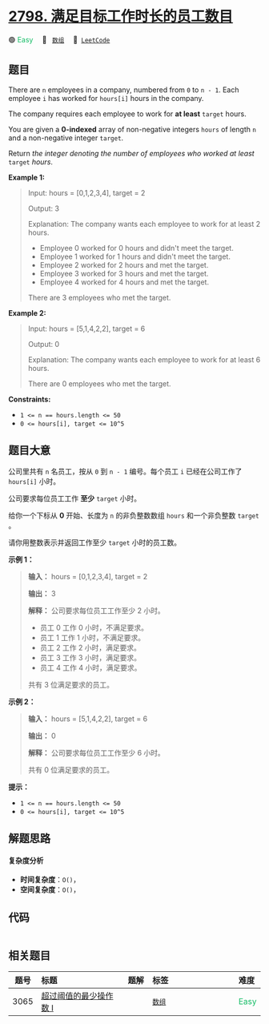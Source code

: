 # [2798. 满足目标工作时长的员工数目](https://leetcode.com/problems/number-of-employees-who-met-the-target)

🟢 <font color=#15bd66>Easy</font>&emsp; 🔖&ensp; [`数组`](/leetcode/outline/tag/array.md)&emsp; 🔗&ensp;[`LeetCode`](https://leetcode.com/problems/number-of-employees-who-met-the-target)


## 题目

There are `n` employees in a company, numbered from `0` to `n - 1`. Each
employee `i` has worked for `hours[i]` hours in the company.

The company requires each employee to work for **at least** `target` hours.

You are given a **0-indexed** array of non-negative integers `hours` of length
`n` and a non-negative integer `target`.

Return _the integer denoting the number of employees who worked at least_
`target` _hours_.



**Example 1:**

> Input: hours = [0,1,2,3,4], target = 2
> 
> Output: 3
> 
> Explanation: The company wants each employee to work for at least 2 hours.
> - Employee 0 worked for 0 hours and didn't meet the target.
> - Employee 1 worked for 1 hours and didn't meet the target.
> - Employee 2 worked for 2 hours and met the target.
> - Employee 3 worked for 3 hours and met the target.
> - Employee 4 worked for 4 hours and met the target.
> 
> There are 3 employees who met the target.

**Example 2:**

> Input: hours = [5,1,4,2,2], target = 6
> 
> Output: 0
> 
> Explanation: The company wants each employee to work for at least 6 hours.
> 
> There are 0 employees who met the target.

**Constraints:**

  * `1 <= n == hours.length <= 50`
  * `0 <= hours[i], target <= 10^5`


## 题目大意

公司里共有 `n` 名员工，按从 `0` 到 `n - 1` 编号。每个员工 `i` 已经在公司工作了 `hours[i]` 小时。

公司要求每位员工工作 **至少** `target` 小时。

给你一个下标从 **0** 开始、长度为 `n` 的非负整数数组 `hours` 和一个非负整数 `target` 。

请你用整数表示并返回工作至少 `target` 小时的员工数。



**示例 1：**

> 
> 
> 
> 
> 
> **输入：** hours = [0,1,2,3,4], target = 2
> 
> **输出：** 3
> 
> **解释：** 公司要求每位员工工作至少 2 小时。
> - 员工 0 工作 0 小时，不满足要求。
> - 员工 1 工作 1 小时，不满足要求。
> - 员工 2 工作 2 小时，满足要求。
> - 员工 3 工作 3 小时，满足要求。
> - 员工 4 工作 4 小时，满足要求。
> 
> 共有 3 位满足要求的员工。
> 
> 

**示例 2：**

> 
> 
> 
> 
> 
> **输入：** hours = [5,1,4,2,2], target = 6
> 
> **输出：** 0
> 
> **解释：** 公司要求每位员工工作至少 6 小时。
> 
> 共有 0 位满足要求的员工。
> 
> 



**提示：**

  * `1 <= n == hours.length <= 50`
  * `0 <= hours[i], target <= 10^5`


## 解题思路

#### 复杂度分析

- **时间复杂度**：`O()`，
- **空间复杂度**：`O()`，

## 代码

```javascript

```

## 相关题目

| 题号 | 标题 | 题解 | 标签 | 难度 |
| :------: | :------ | :------: | :------ | :------ |
| 3065 | [超过阈值的最少操作数 I](https://leetcode.com/problems/minimum-operations-to-exceed-threshold-value-i) |  |  [`数组`](/leetcode/outline/tag/array.md) | <font color=#15bd66>Easy</font> |

<style>
.blue {
    background-color: #096dd9;
    padding: 0.25rem 0.5rem;
    margin: 0;
    font-size: 0.85em;
    border-radius: 3px;
    color: white;
    font-weight: 500;
}
table th:first-of-type { width: 10%; }
table th:nth-of-type(2) { width: 35%; }
table th:nth-of-type(3) { width: 10%; }
table th:nth-of-type(4) { width: 35%; }
table th:nth-of-type(5) { width: 10%; }
</style>
